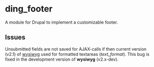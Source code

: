 ding_footer
===========

A module for Drupal to implement a customizable footer.


Issues
------

Unsubmitted fields are not saved for AJAX-calls
if then current version (v2.1) of
[wysiwyg](http://drupal.org/project/wysiwyg "wysiwyg module for Drupal")
used for formatted textareas (*text_format*).
This bug is fixed in the development version of **wysiwyg** (v2.x-dev).
